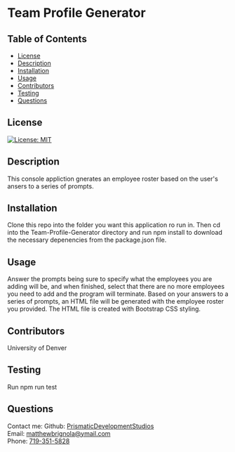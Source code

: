 # Team Profile Generator

## Table of Contents

- [License](#license)
- [Description](#description)
- [Installation](#installation)
- [Usage](#instructions)
- [Contributors](#contributors)
- [Testing](#testing)
- [Questions](#questions)

## License

[![License: MIT](https://img.shields.io/badge/License-MIT-yellow.svg)](https://opensource.org/licenses/MIT)

## Description

This console appliction gnerates an employee roster based on the user's ansers to a series of prompts.

## Installation

Clone this repo into the folder you want this application ro run in. Then cd into the Team-Profile-Generator directory and run npm install to download the necessary depenencies from the package.json file.

## Usage

Answer the prompts being sure to specify what the employees you are adding will be, and when finished, select that there are no more employees you need to add and the program will terminate. Based on your answers to a series of prompts, an HTML file will be generated with the employee roster you provided. The HTML file is created with Bootstrap CSS styling.

## Contributors

University of Denver

## Testing

Run npm run test

## Questions

Contact me:
Github: [PrismaticDevelopmentStudios](https://github.com/PrismaticDevelopmentStudios) <br>
Email: [matthewbrignola@ymail.com](matthewbrignola@ymail.com) <br>
Phone: [719-351-5828](719-351-5828) <br>
